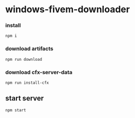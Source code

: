 # windows-fivem-downloader

### install
```
npm i
```

### download artifacts
```
npm run download
```

### download cfx-server-data
```
npm run install-cfx
```

## start server
```
npm start
```